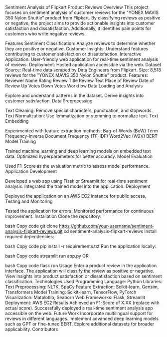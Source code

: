 Sentiment Analysis of Flipkart Product Reviews
Overview
This project focuses on sentiment analysis of customer reviews for the "YONEX MAVIS 350 Nylon Shuttle" product from Flipkart. By classifying reviews as positive or negative, the project aims to provide actionable insights into customer satisfaction and dissatisfaction. Additionally, it identifies pain points for customers who write negative reviews.

Features
Sentiment Classification: Analyze reviews to determine whether they are positive or negative.
Customer Insights: Understand features contributing to customer satisfaction or dissatisfaction.
Interactive Application: User-friendly web application for real-time sentiment analysis of reviews.
Deployment: Hosted application accessible via the web.
Dataset
Source: Real-time data scraped by Data Engineers from Flipkart.
Size: 8,518 reviews for the "YONEX MAVIS 350 Nylon Shuttle" product.
Features:
Reviewer Name
Rating
Review Title
Review Text
Place of Review
Date of Review
Up Votes
Down Votes
Workflow
Data Loading and Analysis

Explore and understand patterns in the dataset.
Derive insights into customer satisfaction.
Data Preprocessing

Text Cleaning: Remove special characters, punctuation, and stopwords.
Text Normalization: Use lemmatization or stemming to normalize text.
Text Embedding

Experimented with feature extraction methods:
Bag-of-Words (BoW)
Term Frequency-Inverse Document Frequency (TF-IDF)
Word2Vec (W2V)
BERT
Model Training

Trained machine learning and deep learning models on embedded text data.
Optimized hyperparameters for better accuracy.
Model Evaluation

Used F1-Score as the evaluation metric to assess model performance.
Application Development

Developed a web app using Flask or Streamlit for real-time sentiment analysis.
Integrated the trained model into the application.
Deployment

Deployed the application on an AWS EC2 instance for public access.
Testing and Monitoring

Tested the application for errors.
Monitored performance for continuous improvement.
Installation
Clone the repository:

bash
Copy code
git clone https://github.com/your-username/sentiment-analysis-flipkart-reviews.git
cd sentiment-analysis-flipkart-reviews
Install required dependencies:

bash
Copy code
pip install -r requirements.txt
Run the application locally:

bash
Copy code
streamlit run app.py
OR

bash
Copy code
flask run
Usage
Enter a product review in the application interface.
The application will classify the review as positive or negative.
View insights into product satisfaction or dissatisfaction based on sentiment classification.
Technologies Used
Programming Language: Python
Libraries:
Text Preprocessing: NLTK, SpaCy
Feature Extraction: Scikit-learn, Gensim, Transformers
Model Training: Scikit-learn, TensorFlow, PyTorch
Visualization: Matplotlib, Seaborn
Web Frameworks: Flask, Streamlit
Deployment: AWS EC2
Results
Achieved an F1-Score of X.XX (replace with actual score).
Successfully deployed a real-time sentiment analysis app accessible on the web.
Future Work
Incorporate multilingual support for reviews in different languages.
Implement advanced deep learning models such as GPT or fine-tuned BERT.
Explore additional datasets for broader applicability.
Contributors
